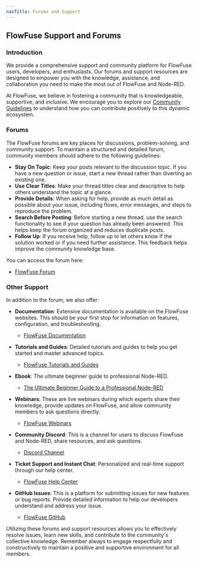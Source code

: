 ```yaml
---
navTitle: Forums and Support
---
```


## FlowFuse Support and Forums

### Introduction

We provide a comprehensive support and community platform for FlowFuse users, developers, and enthusiasts. Our forums and support resources are designed to empower you with the knowledge, assistance, and collaboration you need to make the most out of FlowFuse and Node-RED.

At FlowFuse, we believe in fostering a community that is knowledgeable, supportive, and inclusive. We encourage you to explore our [Community Guidelines](./community-guidelines/) to understand how you can contribute positively to this dynamic ecosystem.

### Forums

The FlowFuse forums are key places for discussions, problem-solving, and community support. To maintain a structured and detailed forum, community members should adhere to the following guidelines:

- **Stay On Topic**: Keep your posts relevant to the discussion topic. If you have a new question or issue, start a new thread rather than diverting an existing one.
- **Use Clear Titles**: Make your thread titles clear and descriptive to help others understand the topic at a glance.
- **Provide Details**: When asking for help, provide as much detail as possible about your issue, including flows, error messages, and steps to reproduce the problem.
- **Search Before Posting**: Before starting a new thread, use the search functionality to see if your question has already been answered. This helps keep the forum organized and reduces duplicate posts.
- **Follow Up**: If you receive help, follow up to let others know if the solution worked or if you need further assistance. This feedback helps improve the community knowledge base.

You can access the forum here:

- [FlowFuse Forum](https://discourse.nodered.org/c/vendors/flowfuse/24/)

### Other Support

In addition to the forum, we also offer:

- **Documentation**: Extensive documentation is available on the FlowFuse websites. This should be your first stop for information on features, configuration, and troubleshooting.
  - [FlowFuse Documentation](/docs/)

- **Tutorials and Guides**: Detailed tutorials and guides to help you get started and master advanced topics.
  - [FlowFuse Tutorials and Guides](/blog/)

- **Ebook**: The ultimate beginner guide to professional Node-RED.
  - [The Ultimate Beginner Guide to a Professional Node-RED](/ebooks/beginner-guide-to-a-professional-nodered/)

- **Webinars**: These are live webinars during which experts share their knowledge, provide updates on FlowFuse, and allow community members to ask questions directly.
  - [FlowFuse Webinars](./event-and-webinars#monthly-webinars)

- **Community Discord**: This is a channel for users to discuss FlowFuse and Node-RED, share resources, and ask questions.
  - [Discord Channel](https://discord.gg/2RrvW8dkrF)

- **Ticket Support and Instant Chat**: Personalized and real-time support through our help center.
  - [FlowFuse Help Center](/support/)

- **GitHub Issues**: This is a platform for submitting issues for new features or bug reports. Provide detailed information to help our developers understand and address your issue.
  - [FlowFuse GitHub](https://github.com/FlowFuse)

Utilizing these forums and support resources allows you to effectively resolve issues, learn new skills, and contribute to the community's collective knowledge. Remember always to engage respectfully and constructively to maintain a positive and supportive environment for all members.
